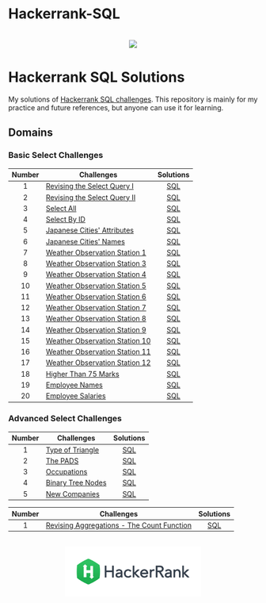 # Hackerrank-SQL

<p align="center">  
	<br>
	<a href="https://www.hackerrank.com/pkaul7">
        <img height=100 src="https://d3keuzeb2crhkn.cloudfront.net/hackerrank/assets/styleguide/logo_wordmark-f5c5eb61ab0a154c3ed9eda24d0b9e31.svg"> 
    </a>
    <br>
</p>

# Hackerrank SQL Solutions

My solutions of [Hackerrank SQL challenges](https://www.hackerrank.com/domains/sql/select).
This repository is mainly for my practice and future references, but anyone can use it for learning.

## Domains

### Basic Select Challenges

| Number | Challenges | Solutions |
|:------:|------------|:---------:|
| 1 | [Revising the Select Query I](https://www.hackerrank.com/challenges/revising-the-select-query/problem) | [SQL](https://github.com/pranavkaul/Hackerrank_SQL/blob/main/Basic-Select/Revising-the-Select-Query-I.sql)
| 2 | [Revising the Select Query II](https://www.hackerrank.com/challenges/revising-the-select-query-2/problem) | [SQL](https://github.com/pranavkaul/Hackerrank_SQL/blob/main/Basic-Select/Revising-the-Select-Query-II.sql)
| 3 | [Select All](https://www.hackerrank.com/challenges/select-all-sql/problem) | [SQL](https://github.com/pranavkaul/Hackerrank_SQL/blob/main/Basic-Select/Select-All.sql)
| 4 | [Select By ID](https://www.hackerrank.com/challenges/select-by-id/problem) | [SQL](https://github.com/pranavkaul/Hackerrank_SQL/blob/main/Basic-Select/Select-by-id.sql)
| 5 | [Japanese Cities' Attributes](https://www.hackerrank.com/challenges/japanese-cities-attributes/problem) | [SQL](https://github.com/pranavkaul/Hackerrank_SQL/blob/main/Basic-Select/Japanese-Cities-Attributes.sql)
| 6 | [Japanese Cities' Names](https://www.hackerrank.com/challenges/japanese-cities-name/problem) | [SQL](https://github.com/pranavkaul/Hackerrank_SQL/blob/main/Basic-Select/Japanese-Cities'-Names.sql)
| 7 | [Weather Observation Station 1](https://www.hackerrank.com/challenges/weather-observation-station-1/problem) | [SQL](https://github.com/pranavkaul/Hackerrank_SQL/blob/main/Basic-Select/Weather_Observation_Station_1.sql)
| 8 | [Weather Observation Station 3](https://www.hackerrank.com/challenges/weather-observation-station-3/problem) | [SQL](Basic-Select/Weather_Observation_Station_3.sql)
| 9 | [Weather Observation Station 4](https://www.hackerrank.com/challenges/weather-observation-station-4/problem) | [SQL](Basic-Select/Weather_Observation_Station_4.sql)
| 10| [Weather Observation Station 5](https://www.hackerrank.com/challenges/weather-observation-station-5/problem) | [SQL](Basic-Select/Weather_Observation_Station_5.sql)
| 11| [Weather Observation Station 6](https://www.hackerrank.com/challenges/weather-observation-station-6/problem) | [SQL](Basic-Select/Weather_Observation_Station_6.sql)
| 12| [Weather Observation Station 7](https://www.hackerrank.com/challenges/weather-observation-station-7/problem) | [SQL](Basic-Select/Weather_Observation_Station_7.sql)
| 13| [Weather Observation Station 8](https://www.hackerrank.com/challenges/weather-observation-station-8/problem) | [SQL](Basic-Select/Weather_Observation_Station_8.sql)
| 14| [Weather Observation Station 9](https://www.hackerrank.com/challenges/weather-observation-station-9/problem) | [SQL](Basic-Select/Weather_Observation_Station_9.sql)
| 15| [Weather Observation Station 10](https://www.hackerrank.com/challenges/weather-observation-station-10/problem) | [SQL](Basic-Select/Weather_Observation_Station_10.sql)
| 16| [Weather Observation Station 11](https://www.hackerrank.com/challenges/weather-observation-station-11/problem) | [SQL](Basic-Select/Weather_Observation_Station_11.sql)
| 17| [Weather Observation Station 12](https://www.hackerrank.com/challenges/weather-observation-station-12/problem) | [SQL](Basic-Select/Weather_Observation_Station_12.sql)
| 18| [Higher Than 75 Marks](https://www.hackerrank.com/challenges/more-than-75-marks/problem) | [SQL](Basic-Select/Higher_Than_75_Marks.sql)
| 19| [Employee Names](https://www.hackerrank.com/challenges/name-of-employees/problem) | [SQL](Basic-Select/Employee_Names.sql)
| 20| [Employee Salaries](https://www.hackerrank.com/challenges/salary-of-employees/problem) | [SQL](Basic-Select/Employee_Salaries.sql)


### Advanced Select Challenges

| Number | Challenges | Solutions |
|:------:|------------|:---------:|
| 1 |[Type of Triangle](https://www.hackerrank.com/challenges/what-type-of-triangle/problem) | [SQL](https://github.com/pranavkaul/Hackerrank_SQL/blob/main/Advanced-Select/Type_of_Triangle.sql) |
| 2 |[The PADS](https://www.hackerrank.com/challenges/the-pads/problem) | [SQL](https://github.com/pranavkaul/Hackerrank_SQL/blob/main/Advanced-Select/The_PADS.sql)|
| 3 |[Occupations](https://www.hackerrank.com/challenges/occupations/problem) | [SQL](https://github.com/pranavkaul/Hackerrank_SQL/blob/main/Advanced-Select/Occupations.sql)|
| 4 |[Binary Tree Nodes](https://www.hackerrank.com/challenges/binary-search-tree-1/problem) | [SQL](https://github.com/pranavkaul/Hackerrank_SQL/blob/main/Advanced-Select/Binary_Tree_Nodes.sql)|
| 5 |[New Companies](https://www.hackerrank.com/challenges/the-company/problem) | [SQL](https://github.com/pranavkaul/Hackerrank_SQL/blob/main/Advanced-Select/New_Companies.sql)|

| Number | Challenges | Solutions |
|:------:|------------|:---------:|
| 1 |[Revising Aggregations - The Count Function](https://www.hackerrank.com/challenges/revising-aggregations-the-count-function/problem) | [SQL](https://github.com/pranavkaul/Hackerrank_SQL/blob/main/Aggregation/Revising_Aggregations%20_The_Count_Function.sql) |

<p align="center">  
	<br>
        <img height=100 src="https://github.com/pranavkaul/Hackerrank-Python/blob/main/Image.png?raw=true"> 
    </a>
    <br>
</p> 

